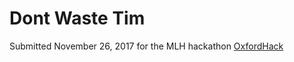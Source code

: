 # Dont Waste Tim
Submitted November 26, 2017 for the MLH hackathon [OxfordHack](http://oxfordhack.com/)
